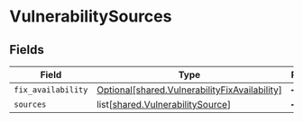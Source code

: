 # VulnerabilitySources


## Fields

| Field                                                                                                    | Type                                                                                                     | Required                                                                                                 | Description                                                                                              |
| -------------------------------------------------------------------------------------------------------- | -------------------------------------------------------------------------------------------------------- | -------------------------------------------------------------------------------------------------------- | -------------------------------------------------------------------------------------------------------- |
| `fix_availability`                                                                                       | [Optional[shared.VulnerabilityFixAvailability]](undefined/models/shared/vulnerabilityfixavailability.md) | :heavy_minus_sign:                                                                                       | N/A                                                                                                      |
| `sources`                                                                                                | list[[shared.VulnerabilitySource](undefined/models/shared/vulnerabilitysource.md)]                       | :heavy_minus_sign:                                                                                       | N/A                                                                                                      |